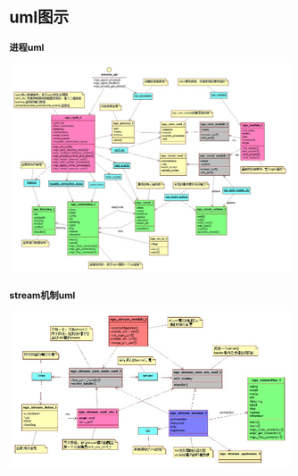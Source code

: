 # uml图示

### 进程uml
![nginx_process](nginx_process.jpg)

### stream机制uml
![ngx_stream](ngx_stream.jpg)
